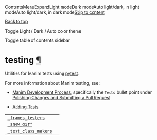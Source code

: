 ContentsMenuExpandLight modeDark modeAuto light/dark, in light modeAuto light/dark, in dark mode[Skip to content](https://docs.manim.community/en/stable/reference/manim.utils.testing.html#furo-main-content)

[Back to top](https://docs.manim.community/en/stable/reference/manim.utils.testing.html#)

Toggle Light / Dark / Auto color theme

Toggle table of contents sidebar

# testing [¶](https://docs.manim.community/en/stable/reference/manim.utils.testing.html\#module-manim.utils.testing "Link to this heading")

Utilities for Manim tests using [pytest](https://pytest.org/).

For more information about Manim testing, see:

- [Manim Development Process](https://docs.manim.community/en/stable/contributing/development.html), specifically the `Tests` bullet
point under [Polishing Changes and Submitting a Pull Request](https://docs.manim.community/en/stable/contributing/development.html#polishing-changes-and-submitting-a-pull-request)

- [Adding Tests](https://docs.manim.community/en/stable/contributing/testing.html)


|     |     |
| --- | --- |
| [`_frames_testers`](https://docs.manim.community/en/stable/reference/manim.utils.testing._frames_testers.html#module-manim.utils.testing._frames_testers "manim.utils.testing._frames_testers") |  |
| [`_show_diff`](https://docs.manim.community/en/stable/reference/manim.utils.testing._show_diff.html#module-manim.utils.testing._show_diff "manim.utils.testing._show_diff") |  |
| [`_test_class_makers`](https://docs.manim.community/en/stable/reference/manim.utils.testing._test_class_makers.html#module-manim.utils.testing._test_class_makers "manim.utils.testing._test_class_makers") |  |